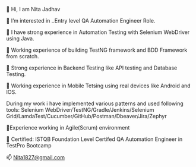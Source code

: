 👋 Hi, I am Nita Jadhav
 
👀 I’m interested in ..Entry level QA Automation Engineer Role.
  
💪 I have strong experience in Automation Testing with Selenium WebDriver using Java.

💪 Working experience of building TestNG framework and BDD Framework from scratch.

💪 Strong experience in Backend Testing like API testing and Database Testing.

💪 Working experience in Mobile Tetsing using real devices like Android and IOS.

  During my work i have implemented various patterns and used following tools:
  Selenium WebDriver/TestNG/Gradle/Jenkins/Selenium Grid/LamdaTest/Cucumber/GitHub/Postman/Dbeaver/Jira/Zephyr
  
💪Experience working in Agile(Scrum) environment

🌱 Certified: ISTQB Foundation Level
              Certifed QA Automation Engineer in TestPro Bootcamp 

📫 Nita1827@gmail.com


<!---
NitaJadhav18/NitaJadhav18 is a ✨ special ✨ repository because its `README.md` (this file) appears on your GitHub profile.
You can click the Preview link to take a look at your changes.
--->

